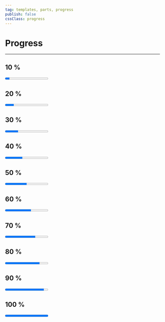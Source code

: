 ```yaml
---
tag: templates, parts, progress
publish: false
cssClass: progress
---
```


# Progress
---

## 10 %
<progress value="10" max="100"></progress>

## 20 %
<progress value="20" max="100"></progress>

## 30 %
<progress value="30" max="100"></progress>

## 40 %
<progress value="40" max="100"></progress>

## 50 %
<progress value="50" max="100"></progress>

## 60 %
<progress value="60" max="100"></progress>

## 70 %
<progress value="70" max="100"></progress>

## 80 %
<progress value="80" max="100"></progress>

## 90 %
<progress value="90" max="100"></progress>

## 100 %
<progress value="100" max="100"></progress>
